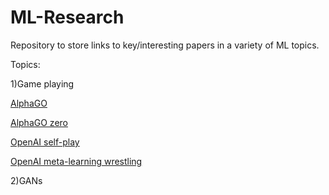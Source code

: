 # ML-Research
Repository to store links to key/interesting papers in a variety of ML topics.

Topics:

  1)Game playing
  
<a href="https://storage.googleapis.com/deepmind-media/alphago/AlphaGoNaturePaper.pdf">AlphaGO</a>

<a href="https://deepmind.com/blog/alphago-zero-learning-scratch/">AlphaGO zero</a> 

<a href="https://arxiv.org/abs/1710.03748">OpenAI self-play</a>

<a href="https://arxiv.org/abs/1710.03641">OpenAI meta-learning wrestling</a>
  
  2)GANs


